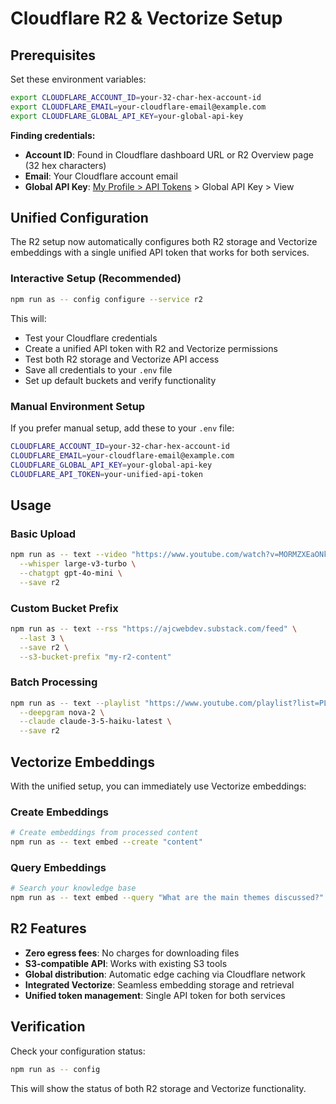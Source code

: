 # Cloudflare R2 & Vectorize Setup

## Prerequisites

Set these environment variables:

```bash
export CLOUDFLARE_ACCOUNT_ID=your-32-char-hex-account-id
export CLOUDFLARE_EMAIL=your-cloudflare-email@example.com
export CLOUDFLARE_GLOBAL_API_KEY=your-global-api-key
```

**Finding credentials:**
- **Account ID**: Found in Cloudflare dashboard URL or R2 Overview page (32 hex characters)
- **Email**: Your Cloudflare account email
- **Global API Key**: [My Profile > API Tokens](https://dash.cloudflare.com/profile/api-tokens) > Global API Key > View

## Unified Configuration

The R2 setup now automatically configures both R2 storage and Vectorize embeddings with a single unified API token that works for both services.

### Interactive Setup (Recommended)

```bash
npm run as -- config configure --service r2
```

This will:
- Test your Cloudflare credentials
- Create a unified API token with R2 and Vectorize permissions
- Test both R2 storage and Vectorize API access
- Save all credentials to your `.env` file
- Set up default buckets and verify functionality

### Manual Environment Setup

If you prefer manual setup, add these to your `.env` file:

```bash
CLOUDFLARE_ACCOUNT_ID=your-32-char-hex-account-id
CLOUDFLARE_EMAIL=your-cloudflare-email@example.com
CLOUDFLARE_GLOBAL_API_KEY=your-global-api-key
CLOUDFLARE_API_TOKEN=your-unified-api-token
```

## Usage

### Basic Upload
```bash
npm run as -- text --video "https://www.youtube.com/watch?v=MORMZXEaONk" \
  --whisper large-v3-turbo \
  --chatgpt gpt-4o-mini \
  --save r2
```

### Custom Bucket Prefix
```bash
npm run as -- text --rss "https://ajcwebdev.substack.com/feed" \
  --last 3 \
  --save r2 \
  --s3-bucket-prefix "my-r2-content"
```

### Batch Processing
```bash
npm run as -- text --playlist "https://www.youtube.com/playlist?list=PLCVnrVv4KhXPz0SoAVu8Rc1emAdGPbSbr" \
  --deepgram nova-2 \
  --claude claude-3-5-haiku-latest \
  --save r2
```

## Vectorize Embeddings

With the unified setup, you can immediately use Vectorize embeddings:

### Create Embeddings
```bash
# Create embeddings from processed content
npm run as -- text embed --create "content"
```

### Query Embeddings
```bash
# Search your knowledge base
npm run as -- text embed --query "What are the main themes discussed?"
```

## R2 Features

- **Zero egress fees**: No charges for downloading files
- **S3-compatible API**: Works with existing S3 tools
- **Global distribution**: Automatic edge caching via Cloudflare network
- **Integrated Vectorize**: Seamless embedding storage and retrieval
- **Unified token management**: Single API token for both services

## Verification

Check your configuration status:

```bash
npm run as -- config
```

This will show the status of both R2 storage and Vectorize functionality.